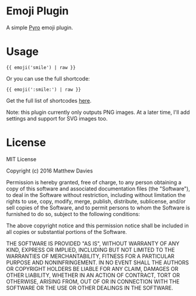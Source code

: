 # Emoji Plugin

A simple [Pyro](https://pyrocms.com/) emoji plugin.

# Usage

```twig
{{ emoji('smile') | raw }}
```

Or you can use the full shortcode:

```twig
{{ emoji(':smile:') | raw }}
```

Get the full list of shortcodes [here](http://emoji.codes/).

Note: this plugin currently only outputs PNG images. At a later time, I'll add settings and support for SVG images too.

# License

MIT License

Copyright (c) 2016 Matthew Davies

Permission is hereby granted, free of charge, to any person obtaining a copy
of this software and associated documentation files (the "Software"), to deal
in the Software without restriction, including without limitation the rights
to use, copy, modify, merge, publish, distribute, sublicense, and/or sell
copies of the Software, and to permit persons to whom the Software is
furnished to do so, subject to the following conditions:

The above copyright notice and this permission notice shall be included in all
copies or substantial portions of the Software.

THE SOFTWARE IS PROVIDED "AS IS", WITHOUT WARRANTY OF ANY KIND, EXPRESS OR
IMPLIED, INCLUDING BUT NOT LIMITED TO THE WARRANTIES OF MERCHANTABILITY,
FITNESS FOR A PARTICULAR PURPOSE AND NONINFRINGEMENT. IN NO EVENT SHALL THE
AUTHORS OR COPYRIGHT HOLDERS BE LIABLE FOR ANY CLAIM, DAMAGES OR OTHER
LIABILITY, WHETHER IN AN ACTION OF CONTRACT, TORT OR OTHERWISE, ARISING FROM,
OUT OF OR IN CONNECTION WITH THE SOFTWARE OR THE USE OR OTHER DEALINGS IN THE
SOFTWARE.